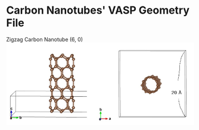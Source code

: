 # Carbon Nanotubes' VASP Geometry File

Zigzag Carbon Nanotube (6, 0)
![CNT_vesta_img](CNT_60_img.jpg)
